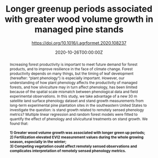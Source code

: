 ---
title: "Longer greenup periods associated with greater wood volume growth in managed pine stands"
subtitle: https://doi.org/10.1016/j.agrformet.2020.108237
# Authors
# If you created a profile for a user (e.g. the default `admin` user), write the username (folder name) here 
# and it will be replaced with their full name and linked to their profile.
authors:
- xiaojiegao
- admin
- Chris W. Cohrs
- Rachel Cook
- Timothy J. Albaugh

# Author notes (optional)
# author_notes:
# - "Equal contribution"
# - "Equal contribution"

date: "2020-10-26T00:00:00Z"
doi: "https://doi.org/10.1016/j.agrformet.2020.108237"

# Schedule page publish date (NOT publication's date).
publishDate: "2020-10-26T00:00:00Z"

# Publication type.
# Legend: 0 = Uncategorized; 1 = Conference paper; 2 = Journal article;
# 3 = Preprint / Working Paper; 4 = Report; 5 = Book; 6 = Book section;
# 7 = Thesis; 8 = Patent
publication_types: ["2"]

# Publication name and optional abbreviated publication name.
publication: Agricultural and Forest Meteorology
publication_short: AgForMet

abstract: 'Increasing forest productivity is important to meet future demand for forest products, and to improve resilience in the face of climate change. Forest productivity depends on many things, but the timing of leaf development (hereafter: “plant phenology”) is especially important. However, our understanding of how plant phenology affects the productivity of managed forests, and how silviculture may in turn affect phenology, has been limited because of the spatial scale mismatch between phenological data and field experimental observations. In this study, we take advantage of a new 30 m satellite land surface phenology dataset and stand growth measurements from long-term experimental pine plantation sites in the southeastern United States to investigate the question: is stand growth related to remotely sensed phenology metrics? Multiple linear regression and random forest models were fitted to quantify the effect of phenology and silvicultural treatments on stand growth. We found that: 

</br>
</br>
**1) Greater wood volume growth was associated with longer green up periods; 
</br>
2) Fertilization elevated EVI2 measurement values during the whole growing season, especially in the winter; 
</br>
3) Competing vegetation could affect remotely sensed observations and complicates interpretation of remotely sensed phenology metrics.**'

# Summary. An optional shortened abstract.
summary: We found that greater wood volume growth was associated with longer green up periods; Fertilization elevated EVI2 measurement values during the whole growing season, especially in the winter; Competing vegetation could affect remotely sensed observations and complicates interpretation of remotely sensed phenology metrics. 

tags: [LSP, RS]

# Display this page in the Featured widget?
featured: true

# Custom links (uncomment lines below)
# links:
# - name: Custom Link
#   url: http://example.org

url_pdf: 'https://doi.org/10.1016/j.agrformet.2020.108237'
url_code: ''
url_dataset: ''
url_poster: ''
url_project: ''
url_slides: ''
url_source: ''
url_video: ''

# Featured image
# To use, add an image named `featured.jpg/png` to your page's folder. 
# Placement options: 1 = Full column width, 2 = Out-set, 3 = Screen-width
# Focal points: Smart, Center, TopLeft, Top, TopRight, Left, Right, BottomLeft, Bottom, BottomRight.
# Set `preview_only` to `true` to just use the image for thumbnails.
image:
  caption: 'Figure 1 of the paper'
  focal_point: "Smart"
  Placement: 1
  preview_only: false

# Associated Projects (optional).
#   Associate this publication with one or more of your projects.
#   Simply enter your project's folder or file name without extension.
#   E.g. `internal-project` references `content/project/internal-project/index.md`.
#   Otherwise, set `projects: []`.
projects:
- MuSLI

---